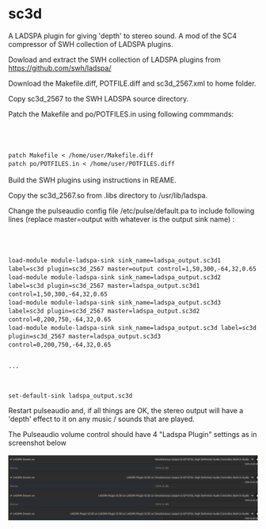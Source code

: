 # sc3d

A LADSPA plugin for giving 'depth' to stereo sound. A mod of the SC4 compressor of SWH collection of LADSPA plugins.

Dowload and  extract the SWH collection of LADSPA plugins from https://github.com/swh/ladspa/

Download the Makefile.diff, POTFILE.diff and sc3d_2567.xml to home folder.

Copy sc3d_2567 to the SWH LADSPA source directory.

Patch the Makefile and po/POTFILES.in using following commmands:

<code>
<br>
patch Makefile < /home/user/Makefile.diff
patch po/POTFILES.in < /home/user/POTFILES.diff
</code>
<br>
Build the SWH plugins using instructions in REAME.

Copy the sc3d_2567.so from .libs directory to /usr/lib/ladspa.

Change the pulseaudio config file /etc/pulse/default.pa to include following lines (replace master=output with whatever is the output sink name) :

<code>
<br>
load-module module-ladspa-sink sink_name=ladspa_output.sc3d1 label=sc3d plugin=sc3d_2567 master=output control=1,50,300,-64,32,0.65
load-module module-ladspa-sink sink_name=ladspa_output.sc3d2 label=sc3d plugin=sc3d_2567 master=ladspa_output.sc3d1 control=1,50,300,-64,32,0.65
load-module module-ladspa-sink sink_name=ladspa_output.sc3d3 label=sc3d plugin=sc3d_2567 master=ladspa_output.sc3d2 control=0,200,750,-64,32,0.65
load-module module-ladspa-sink sink_name=ladspa_output.sc3d label=sc3d plugin=sc3d_2567 master=ladspa_output.sc3d3 control=0,200,750,-64,32,0.65

...

set-default-sink ladspa_output.sc3d
</code>

Restart pulseaudio and, if all things are OK, the stereo output will have a 'depth' effect to it on any music / sounds that are played.

The Pulseaudio volume control should have 4 "Ladspa Plugin" settings as in screenshot below
<br>
<br>
![Screenshot](screenshot.jpg)